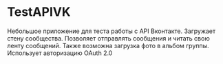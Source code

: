 TestAPIVK
=========
Небольшое приложение для теста работы с API Вконтакте. Загружает стену сообщества. Позволяет отправлять сообщения и читать свою ленту сообщений. Также возможна загрузка фото в альбом группы. Использует авторизацию OAuth 2.0
